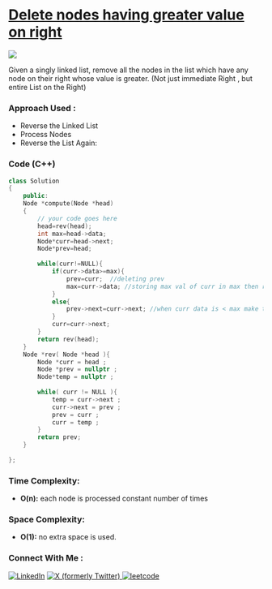 # [Delete nodes having greater value on right](https://www.geeksforgeeks.org/problems/delete-nodes-having-greater-value-on-right/1)

![](https://badgen.net/badge/Level/Easy/green)

Given a singly linked list, remove all the nodes in the list which have any node on their right whose value is greater. (Not just immediate Right , but entire List on the Right)

### Approach Used :

-   Reverse the Linked List
-   Process Nodes
-   Reverse the List Again:

### Code (C++)

```cpp
class Solution
{
    public:
    Node *compute(Node *head)
    {
        // your code goes here
        head=rev(head);
        int max=head->data;
        Node*curr=head->next;
        Node*prev=head;
        
        while(curr!=NULL){
            if(curr->data>=max){
                prev=curr;  //deleting prev
                max=curr->data; //storing max val of curr in max then return maxval
            }
            else{
                prev->next=curr->next; //when curr data is < max make two jumps
            }
            curr=curr->next;
        }
        return rev(head);
    }
    Node *rev( Node *head ){
        Node *curr = head ;
        Node *prev = nullptr ;
        Node*temp = nullptr ;
        
        while( curr != NULL ){
            temp = curr->next ;
            curr->next = prev ;
            prev = curr ;
            curr = temp ;
        }
        return prev;
    }
    
};
```

### Time Complexity:
- **O(n):** each node is processed constant number of times

### Space Complexity:
- **O(1):** no extra space is used.


### Connect With Me : 

<a href="https://www.linkedin.com/in/shivam-ray-b4306524a/" target="_blank"><img src="https://img.shields.io/badge/LinkedIn-0077B5?style=for-the-badge&logo=linkedin&logoColor=white" alt="LinkedIn"></a>
<a href="https://x.com/rai_shivam11/" target="_blank"><img src="https://img.shields.io/badge/Twitter-1DA1F2?style=for-the-badge&logo=twitter&logoColor=white" alt="X (formerly Twitter)">
</a>
<a href="https://leetcode.com/u/shrunited0702/" target="_blank"><img src="https://img.shields.io/badge/LeetCode-000000?style=for-the-badge&logo=LeetCode&logoColor=#d16c06" alt="leetcode">
</a>